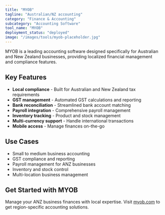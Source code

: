 ```yaml
---
title: "MYOB"
tagline: "Australian/NZ accounting"
category: "Finance & Accounting"
subcategory: "Accounting Software"
tool_name: "MYOB"
deployment_status: "deployed"
image: "/images/tools/myob-placeholder.jpg"
---
```

MYOB is a leading accounting software designed specifically for Australian and New Zealand businesses, providing localized financial management and compliance features.

## Key Features

- **Local compliance** - Built for Australian and New Zealand tax requirements
- **GST management** - Automated GST calculations and reporting
- **Bank reconciliation** - Streamlined bank account matching
- **Payroll integration** - Comprehensive payroll management
- **Inventory tracking** - Product and stock management
- **Multi-currency support** - Handle international transactions
- **Mobile access** - Manage finances on-the-go

## Use Cases

- Small to medium business accounting
- GST compliance and reporting
- Payroll management for ANZ businesses
- Inventory and stock control
- Multi-location business management

## Get Started with MYOB

Manage your ANZ business finances with local expertise. Visit [myob.com](https://www.myob.com) to get region-specific accounting solutions.